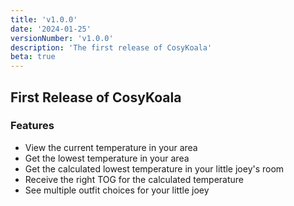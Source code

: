 ```yaml
---
title: 'v1.0.0'
date: '2024-01-25'
versionNumber: 'v1.0.0'
description: 'The first release of CosyKoala'
beta: true
---
```


## First Release of CosyKoala

### Features
- View the current temperature in your area
- Get the lowest temperature in your area
- Get the calculated lowest temperature in your little joey's room
- Receive the right TOG for the calculated temperature
- See multiple outfit choices for your little joey

